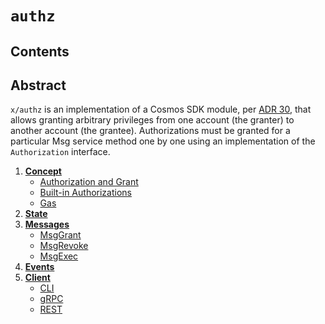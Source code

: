 <!--
order: 0
title: Authz Overview
parent:
  title: "authz"
-->

# `authz`

## Contents

## Abstract

`x/authz` is an implementation of a Cosmos SDK module, per [ADR 30](https://github.com/blockgenx/blockgen-sdk/blob/main/docs/architecture/adr-030-authz-module.md), that allows
granting arbitrary privileges from one account (the granter) to another account (the grantee). Authorizations must be granted for a particular Msg service method one by one using an implementation of the `Authorization` interface.

1. **[Concept](01_concepts.md)**
    * [Authorization and Grant](01_concepts.md#Authorization-and-Grant)
    * [Built-in Authorizations](01_concepts.md#Built-in-Authorizations)
    * [Gas](01_concepts.md#gas)
2. **[State](02_state.md)**
3. **[Messages](03_messages.md)**
    * [MsgGrant](03_messages.md#MsgGrant)
    * [MsgRevoke](03_messages.md#MsgRevoke)
    * [MsgExec](03_messages.md#MsgExec)
4. **[Events](04_events.md)**
5. **[Client](05_client.md)**
    * [CLI](05_client.md#cli)
    * [gRPC](05_client.md#grpc)
    * [REST](05_client.md#rest)
